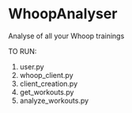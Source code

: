 # WhoopAnalyser
Analyse of all your Whoop trainings

TO RUN:

1. user.py
2. whoop_client.py
3. client_creation.py
4. get_workouts.py
5. analyze_workouts.py
